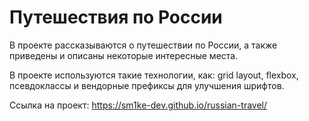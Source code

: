 # Путешествия по России

В проекте рассказываются о путешествии по России, а также приведены и описаны некоторые интересные места.

В проекте используются такие технологии, как: grid layout, flexbox, псевдоклассы и вендорные префиксы для улучшения шрифтов.

Ссылка на проект: https://sm1ke-dev.github.io/russian-travel/
